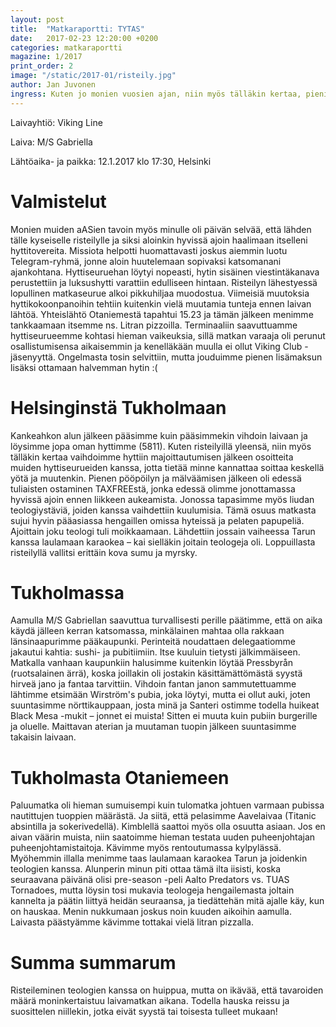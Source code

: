 ```yaml
---
layout: post
title:  "Matkaraportti: TYTAS"
date:   2017-02-23 12:20:00 +0200
categories: matkaraportti
magazine: 1/2017
print_order: 2
image: "/static/2017-01/risteily.jpg"
author: Jan Juvonen
ingress: Kuten jo monien vuosien ajan, niin myös tälläkin kertaa, pieni aASidelegaatio lähti hauskuuttamaan pitkäaikaisia ystäviään teologeja heidän perinteiselle risteilylleen. Risteily oli mitä ilmeisimmin suunnattu kaikille Suomen teologeille, sillä itse ainakin tapasin useita eri paikkakunnilta saapuneita edellä mainitun akateemisen taustan omaavia henkilöitä.
---
```

Laivayhtiö: Viking Line

Laiva: M/S Gabriella

Lähtöaika- ja paikka: 12.1.2017 klo 17:30, Helsinki

# Valmistelut

Monien muiden aASien tavoin myös minulle oli päivän selvää, että lähden tälle kyseiselle risteilylle ja siksi aloinkin hyvissä ajoin haalimaan itselleni hyttitovereita. Missiota helpotti huomattavasti joskus aiemmin luotu Telegram-ryhmä, jonne aloin huutelemaan sopivaksi katsomanani ajankohtana. Hyttiseuruehan löytyi nopeasti, hytin sisäinen viestintäkanava perustettiin ja luksushytti varattiin edulliseen hintaan. Risteilyn lähestyessä lopullinen matkaseurue alkoi pikkuhiljaa muodostua. Viimeisiä muutoksia hyttikokoonpanoihin tehtiin kuitenkin vielä muutamia tunteja ennen laivan lähtöä. Yhteislähtö Otaniemestä tapahtui 15.23 ja tämän jälkeen menimme tankkaamaan itsemme ns. Litran pizzoilla. Terminaaliin saavuttuamme hyttiseurueemme kohtasi hieman vaikeuksia, sillä matkan varaaja oli perunut osallistumisensa aikaisemmin ja kenelläkään muulla ei ollut Viking Club -jäsenyyttä. Ongelmasta tosin selvittiin, mutta jouduimme pienen lisämaksun lisäksi ottamaan halvemman hytin :(

# Helsinginstä Tukholmaan

Kankeahkon alun jälkeen pääsimme kuin pääsimmekin vihdoin laivaan ja löysimme jopa oman hyttimme (5811). Kuten risteilyillä yleensä, niin myös tälläkin kertaa vaihdoimme hyttiin majoittautumisen jälkeen osoitteita muiden hyttiseurueiden kanssa, jotta tietää minne kannattaa soittaa keskellä yötä ja muutenkin. Pienen pööpöilyn ja mälväämisen jälkeen oli edessä tuliaisten ostaminen TAXFREEstä, jonka edessä olimme jonottamassa hyvissä ajoin ennen liikkeen aukeamista. Jonossa tapasimme myös liudan teologiystäviä, joiden kanssa vaihdettiin kuulumisia. Tämä osuus matkasta sujui hyvin pääasiassa hengaillen omissa hyteissä ja pelaten papupeliä. Ajoittain joku teologi tuli moikkaamaan. Lähdettiin jossain vaiheessa Tarun kanssa laulamaan karaokea – kai sielläkin joitain teologeja oli. Loppuillasta risteilyllä vallitsi erittäin kova sumu ja myrsky.

# Tukholmassa

Aamulla M/S Gabriellan saavuttua turvallisesti perille päätimme, että on aika käydä jälleen kerran katsomassa, minkälainen mahtaa olla rakkaan länsinaapurimme pääkaupunki. Perinteitä noudattaen delegaatiomme jakautui kahtia: sushi- ja pubitiimiin. Itse kuuluin tietysti jälkimmäiseen. Matkalla vanhaan kaupunkiin halusimme kuitenkin löytää Pressbyrån (ruotsalainen ärrä), koska joillakin oli jostakin käsittämättömästä syystä hirveä jano ja fantaa tarvittiin. Vihdoin fantan janon sammutettuamme lähtimme etsimään Wirström's pubia, joka löytyi, mutta ei ollut auki, joten suuntasimme nörttikauppaan, josta minä ja Santeri ostimme todella huikeat Black Mesa -mukit – jonnet ei muista! Sitten ei muuta kuin pubiin burgerille ja oluelle. Maittavan aterian ja muutaman tuopin jälkeen suuntasimme takaisin laivaan.

# Tukholmasta Otaniemeen

Paluumatka oli hieman sumuisempi kuin tulomatka johtuen varmaan pubissa nautittujen tuoppien määrästä. Ja siitä, että pelasimme Aavelaivaa (Titanic absintilla ja sokerivedellä). Kimblellä saattoi myös olla osuutta asiaan. Jos en aivan väärin muista, niin saatoimme hieman testata uuden puheenjohtajan puheenjohtamistaitoja. Kävimme myös rentoutumassa kylpylässä. Myöhemmin illalla menimme taas laulamaan karaokea Tarun ja joidenkin teologien kanssa. Alunperin minun piti ottaa tämä ilta iisisti, koska seuraavana päivänä olisi pre-season -peli Aalto Predators vs. TUAS Tornadoes, mutta löysin tosi mukavia teologeja hengailemasta joltain kannelta ja päätin liittyä heidän seuraansa, ja tiedättehän mitä ajalle käy, kun on hauskaa. Menin nukkumaan joskus noin kuuden aikoihin aamulla. Laivasta päästyämme kävimme tottakai vielä litran pizzalla.

# Summa summarum

Risteileminen teologien kanssa on huippua, mutta on ikävää, että tavaroiden määrä moninkertaistuu laivamatkan aikana. Todella hauska reissu ja suosittelen niillekin, jotka eivät syystä tai toisesta tulleet mukaan!

